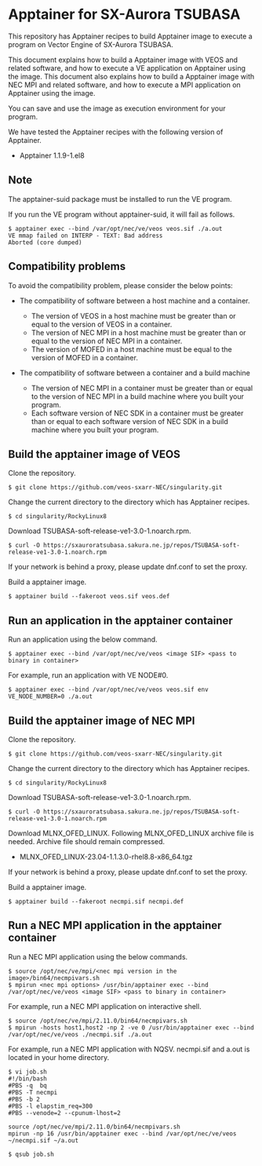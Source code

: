 # Apptainer for SX-Aurora TSUBASA

This repository has Apptainer recipes to build Apptainer image to execute a program on Vector Engine of SX-Aurora TSUBASA.

This document explains how to build a Apptainer image with VEOS and related software, and how to execute a VE application on Apptainer using the image.
This document also explains how to build a Apptainer image with NEC MPI and related software, and how to execute a MPI application on Apptainer using the image.

You can save and use the image as execution environment for your program.

We have tested the Apptainer recipes with the following version of Apptainer.

* Apptainer 1.1.9-1.el8

## Note

The apptainer-suid package must be installed to run the VE program.

If you run the VE program without apptainer-suid, it will fail as follows.

~~~
$ apptainer exec --bind /var/opt/nec/ve/veos veos.sif ./a.out
VE mmap failed on INTERP - TEXT: Bad address
Aborted (core dumped)
~~~

## Compatibility problems

To avoid the compatibility problem, please consider the below points:

* The compatibility of software between a host machine and a container.
  * The version of VEOS in a host machine must be greater than or equal to the version of VEOS in a container.
  * The version of NEC MPI in a host machine must be greater than or equal to the version of NEC MPI in a container.
  * The version of MOFED in a host machine must be equal to the version of MOFED in a container.

* The compatibility of software between a container and a build machine
  * The version of NEC MPI in a container must be greater than or equal to the version of NEC MPI in a build machine where you built your program.
  * Each software version of NEC SDK in a container must be greater than or equal to each software version of NEC SDK in a build machine where you built your program.


## Build the apptainer image of VEOS

Clone the repository.

~~~
$ git clone https://github.com/veos-sxarr-NEC/singularity.git
~~~

Change the current directory to the directory which has Apptainer recipes.
~~~
$ cd singularity/RockyLinux8
~~~

Download TSUBASA-soft-release-ve1-3.0-1.noarch.rpm.


~~~
$ curl -O https://sxauroratsubasa.sakura.ne.jp/repos/TSUBASA-soft-release-ve1-3.0-1.noarch.rpm
~~~

If your network is behind a proxy, please update dnf.conf to set the proxy.

Build a apptainer image.

~~~
$ apptainer build --fakeroot veos.sif veos.def
~~~

## Run an application in the apptainer container

Run an application using the below command.

~~~
$ apptainer exec --bind /var/opt/nec/ve/veos <image SIF> <pass to binary in container>
~~~

For example, run an application with VE NODE#0.
~~~
$ apptainer exec --bind /var/opt/nec/ve/veos veos.sif env VE_NODE_NUMBER=0 ./a.out
~~~

## Build the apptainer image of NEC MPI

Clone the repository.

~~~
$ git clone https://github.com/veos-sxarr-NEC/singularity.git
~~~

Change the current directory to the directory which has Apptainer recipes.
~~~
$ cd singularity/RockyLinux8
~~~

Download TSUBASA-soft-release-ve1-3.0-1.noarch.rpm.


~~~
$ curl -O https://sxauroratsubasa.sakura.ne.jp/repos/TSUBASA-soft-release-ve1-3.0-1.noarch.rpm
~~~

Download MLNX_OFED_LINUX.
Following MLNX_OFED_LINUX archive file is needed.
Archive file should remain compressed.

   - MLNX_OFED_LINUX-23.04-1.1.3.0-rhel8.8-x86_64.tgz

If your network is behind a proxy, please update dnf.conf to set the proxy.

Build a apptainer image.

~~~
$ apptainer build --fakeroot necmpi.sif necmpi.def
~~~

## Run a NEC MPI application in the apptainer container

Run a NEC MPI application using the below commands.

~~~
$ source /opt/nec/ve/mpi/<nec mpi version in the image>/bin64/necmpivars.sh
$ mpirun <nec mpi options> /usr/bin/apptainer exec --bind /var/opt/nec/ve/veos <image SIF> <pass to binary in container>
~~~

For example, run a NEC MPI application on interactive shell.
~~~
$ source /opt/nec/ve/mpi/2.11.0/bin64/necmpivars.sh
$ mpirun -hosts host1,host2 -np 2 -ve 0 /usr/bin/apptainer exec --bind /var/opt/nec/ve/veos ./necmpi.sif ./a.out
~~~

For example, run a NEC MPI application with NQSV.
necmpi.sif and a.out is located in your home directory.
~~~
$ vi job.sh
#!/bin/bash
#PBS -q  bq
#PBS -T necmpi
#PBS -b 2
#PBS -l elapstim_req=300
#PBS --venode=2 --cpunum-lhost=2

source /opt/nec/ve/mpi/2.11.0/bin64/necmpivars.sh
mpirun -np 16 /usr/bin/apptainer exec --bind /var/opt/nec/ve/veos ~/necmpi.sif ~/a.out

$ qsub job.sh
~~~
